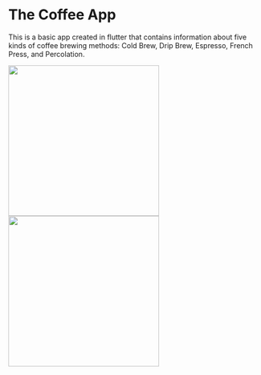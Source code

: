 # The Coffee App

This is a basic app created in flutter that contains information about five kinds of coffee brewing methods: Cold Brew, Drip Brew, Espresso, French Press, and Percolation.

<img src="https://i.imgur.com/s1WPF2H.png" width="300"> <img src="https://i.imgur.com/ILEd1Lk.png" width="300">
